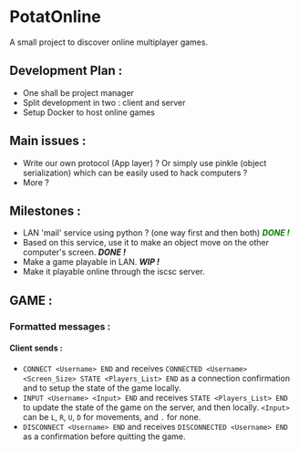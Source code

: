 # PotatOnline
A small project to discover online multiplayer games.

## Development Plan :
- One shall be project manager
- Split development in two : client and server
- Setup Docker to host online games


## Main issues :
- Write our own protocol (App layer) ? Or simply use pinkle (object serialization) which can be easily used to hack computers ?
- More ?

## Milestones :
- LAN 'mail' service using python ? (one way first and then both) ***<font color="green">DONE !</font>***
- Based on this service, use it to make an object move on the other computer's screen. ***DONE !***
- Make a game playable in LAN. ***WIP !***
- Make it playable online through the iscsc server.


## GAME :

### Formatted messages :

#### Client sends :
- `CONNECT <Username> END` and receives `CONNECTED <Username> <Screen_Size> STATE <Players_List> END` as a connection confirmation and to setup the state of the game locally.
- `INPUT <Username> <Input> END` and receives `STATE <Players_List> END` to update the state of the game on the server, and then locally. `<Input>` can be `L`, `R`, `U`, `D` for movements, and `.` for none.
- `DISCONNECT <Username> END` and receives `DISCONNECTED <Username> END` as a confirmation before quitting the game.

